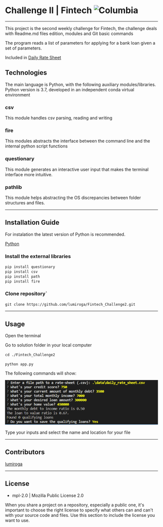 # Challenge II | Fintech ![Columbia](https://instructure-uploads-pdx.s3.us-west-2.amazonaws.com/account_150420000000000001/attachments/590996/columbia.png)
---
This project is the second weekly challenge for Fintech, the challenge deals with Readme.md files edition, modules and Git basic commands

The program reads a list of parameters for applying for a bank loan given a set of parameters.

Included in [Daily Rate Sheet](./data/daily_rate_sheet.csv)

## Technologies

The main language is Python, with the following auxiliary modules/libraries.
Python version is 3.7, developed in an independent conda virtual environment

### csv
This module handles csv parsing, reading and writing

### fire
This modules abstracts the interface between the command line and the internal python script functions

### questionary
This module generates an interactive user input that makes the terminal interface more intuitive.

### pathlib
This module helps abstracting the OS discrepancies between folder structures and files.

---

## Installation Guide

For instalation the latest version of Python is recommended.

[Python](https://www.python.org)

### Install the external libraries

```
pip install questionary
pip install csv
pip install path
pip install fire
```


### Clone repository`
`git clone https://github.com/lumiroga/Fintech_Challenge2.git`



---

## Usage

Open the terminal

Go to solution folder in your local computer

`cd ./Fintech_Challenge2`

`python app.py`

The following commands will show:

![Usage](./assets/usage.png)

Type your inputs and select the name and location for your file

---

## Contributors

[lumiroga](https://github.com/lumiroga)

---

## License

* mpl-2.0 | Mozilla Public License 2.0

When you share a project on a repository, especially a public one, it's important to choose the right license to specify what others can and can't with your source code and files. Use this section to include the license you want to use.
